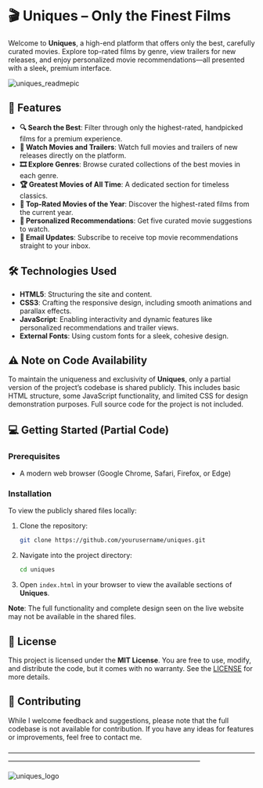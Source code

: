 # 🎬 Uniques – Only the Finest Films

Welcome to **Uniques**, a high-end platform that offers only the best, carefully curated movies. Explore top-rated films by genre, view trailers for new releases, and enjoy personalized movie recommendations—all presented with a sleek, premium interface.

![uniques_readmepic](https://github.com/user-attachments/assets/da4c18a6-e2d6-4134-88a5-7960f4a9d32e)


## 🚀 Features
- **🔍 Search the Best**: Filter through only the highest-rated, handpicked films for a premium experience.
- **🎥 Watch Movies and Trailers**: Watch full movies and trailers of new releases directly on the platform.
- **🎞 Explore Genres**: Browse curated collections of the best movies in each genre.
- **🏆 Greatest Movies of All Time**: A dedicated section for timeless classics.
- **🌟 Top-Rated Movies of the Year**: Discover the highest-rated films from the current year.
- **🤖 Personalized Recommendations**: Get five curated movie suggestions to watch.
- **📧 Email Updates**: Subscribe to receive top movie recommendations straight to your inbox.

## 🛠️ Technologies Used
- **HTML5**: Structuring the site and content.
- **CSS3**: Crafting the responsive design, including smooth animations and parallax effects.
- **JavaScript**: Enabling interactivity and dynamic features like personalized recommendations and trailer views.
- **External Fonts**: Using custom fonts for a sleek, cohesive design.

## ⚠️ Note on Code Availability
To maintain the uniqueness and exclusivity of **Uniques**, only a partial version of the project’s codebase is shared publicly. This includes basic HTML structure, some JavaScript functionality, and limited CSS for design demonstration purposes. Full source code for the project is not included.

## 💻 Getting Started (Partial Code)

### Prerequisites
- A modern web browser (Google Chrome, Safari, Firefox, or Edge)

### Installation
To view the publicly shared files locally:
1. Clone the repository:
   ```bash
   git clone https://github.com/yourusername/uniques.git
   ```
2. Navigate into the project directory:
   ```bash
   cd uniques
   ```

3. Open `index.html` in your browser to view the available sections of **Uniques**.

**Note**: The full functionality and complete design seen on the live website may not be available in the shared files.

## 📜 License
This project is licensed under the **MIT License**. You are free to use, modify, and distribute the code, but it comes with no warranty. See the [LICENSE](link_to_license_file) for more details.

## 👤 Contributing
While I welcome feedback and suggestions, please note that the full codebase is not available for contribution. If you have any ideas for features or improvements, feel free to contact me.

————————————————————————————————————————————————————————————————

![uniques_logo](https://github.com/user-attachments/assets/1302bc9c-828d-42ac-8bdf-e0a117192386)


